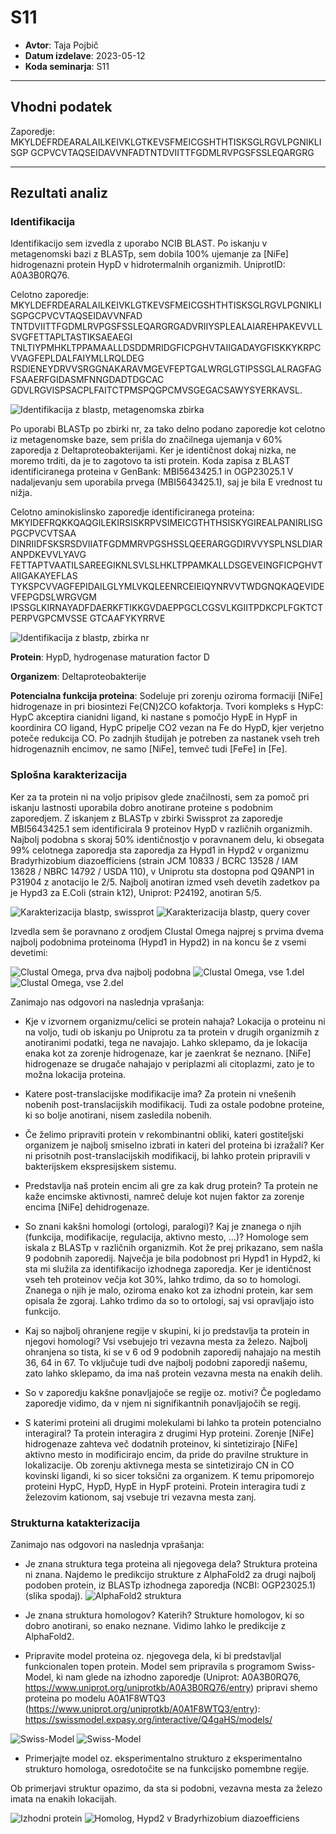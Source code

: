 # S11

- **Avtor**: Taja Pojbič
- **Datum izdelave**: 2023-05-12
- **Koda seminarja**: S11

---
## Vhodni podatek

Zaporedje: 
MKYLDEFRDEARALAILKEIVKLGTKEVSFMEICGSHTHTISKSGLRGVLPGNIKLISGP
GCPVCVTAQSEIDAVVNFADTNTDVIITTFGDMLRVPGSFSSLEQARGRG

---
## Rezultati analiz

### Identifikacija

Identifikacijo sem izvedla z uporabo NCIB BLAST. Po iskanju v metagenomski bazi z BLASTp, sem dobila 100% ujemanje za [NiFe] hidrogenazni protein HypD v hidrotermalnih organizmih. UniprotID: A0A3B0RQ76.

Celotno zaporedje: 
MKYLDEFRDEARALAILKEIVKLGTKEVSFMEICGSHTHTISKSGLRGVLPGNIKLISGPGCPVCVTAQSEIDAVVNFAD
TNTDVIITTFGDMLRVPGSFSSLEQARGRGADVRIIYSPLEALAIAREHPAKEVVLLSVGFETTAPLTASTIKSAEAEGI
TNLTIYPMHKLTPPAMAALLDSDDMRIDGFICPGHVTAIIGADAYGFISKKYKRPCVVAGFEPLDALFAIYMLLRQLDEG
RSDIENEYDRVVSRGGNAKARAVMGEVFEPTGALWRGLGTIPSSGLALRAGFAGFSAAERFGIDASMFNNGDADTDGCAC
GDVLRGVISPSACPLFAITCTPMSPQGPCMVSGEGACSAWYSYERKAVSL.

![Identifikacija z blastp, metagenomska zbirka](s11-Slika1.png)

Po uporabi BLASTp po zbirki nr, za tako delno podano zaporedje kot celotno iz metagenomske baze, sem prišla do značilnega ujemanja v 60% zaporedja z Deltaproteobakterijami. Ker je identičnost dokaj nizka, ne moremo trditi, da je to zagotovo ta isti protein.
Koda zapisa z BLAST identificiranega proteina v GenBank: MBI5643425.1 in OGP23025.1
V nadaljevanju sem uporabila prvega (MBI5643425.1), saj je bila E vrednost tu nižja.

Celotno aminokislinsko zaporedje identificiranega proteina:
MKYIDEFRQKKQAQGILEKIRSISKRPVSIMEICGTHTHSISKYGIREALPANIRLISGPGCPVCVTSAA
DINRIIDFSKSRSDVIIATFGDMMRVPGSHSSLQEERARGGDIRVVYSPLNSLDIARANPDKEVVLYAVG
FETTAPTVAATILSAREEGIKNLSVLSLHKLTPPAMKALLDSGEVEINGFICPGHVTAIIGAKAYEFLAS
TYKSPCVVAGFEPIDAILGLYMLVKQLEENRCEIEIQYNRVVTWDGNQKAQEVIDEVFEPGDSLWRGVGM
IPSSGLKIRNAYADFDAERKFTIKKGVDAEPPGCLCGSVLKGIITPDKCPLFGKTCTPERPVGPCMVSSE
GTCAAFYKYRRVE

![Identifikacija z blastp, zbirka nr](s11-Slika2.png)

**Protein**: HypD, hydrogenase maturation factor D

**Organizem**: Deltaproteobakterije

**Potencialna funkcija proteina**: Sodeluje pri zorenju oziroma formaciji [NiFe] hidrogenaze in pri biosintezi Fe(CN)2CO kofaktorja. Tvori kompleks s HypC: HypC akceptira cianidni ligand, ki nastane s pomočjo HypE in HypF in koordinira CO ligand, HypC pripelje CO2 vezan na Fe do HypD, kjer verjetno poteče redukcija CO. Po zadnjih študijah je potreben za nastanek vseh treh hidrogenaznih encimov, ne samo [NiFe], temveč tudi [FeFe] in [Fe].

### Splošna karakterizacija

Ker za ta protein ni na voljo pripisov glede značilnosti, sem za pomoč pri iskanju lastnosti uporabila dobro anotirane proteine s podobnim zaporedjem.
Z iskanjem z BLASTp v zbirki Swissprot za zaporedje MBI5643425.1 sem identificirala 9 proteinov HypD v različnih organizmih. Najbolj podobna s skoraj 50% identičnostjo v poravnanem delu, ki obsegata 99% celotnega zaporedja sta zaporedja za Hypd1 in Hypd2 v organizmu Bradyrhizobium diazoefficiens (strain JCM 10833 / BCRC 13528 / IAM 13628 / NBRC 14792 / USDA 110), v Uniprotu sta dostopna pod Q9ANP1 in P31904 z anotacijo le 2/5. Najbolj anotiran izmed vseh devetih zadetkov pa je Hypd3 za E.Coli (strain k12), Uniprot: P24192, anotiran 5/5.

![Karakterizacija blastp, swissprot](s11-Slika3.png)
![Karakterizacija blastp, query cover](s11-Slika4.png)

Izvedla sem še poravnano z orodjem Clustal Omega najprej s prvima dvema najbolj podobnima proteinoma (Hypd1 in Hypd2) in na koncu še z vsemi devetimi:

![Clustal Omega, prva dva najbolj podobna](s11-Slika5.png)
![Clustal Omega, vse 1.del](s11-Slika6.png)
![Clustal Omega, vse 2.del](s11-Slika7.png)


Zanimajo nas odgovori na naslednja vprašanja:

- Kje v izvornem organizmu/celici se protein nahaja?
Lokacija o proteinu ni na voljo, tudi ob iskanju po Uniprotu za ta protein v drugih organizmih z anotiranimi podatki, tega ne navajajo. Lahko sklepamo, da je lokacija enaka kot za zorenje hidrogenaze, kar je zaenkrat še neznano. [NiFe] hidrogenaze se drugače nahajajo v periplazmi ali citoplazmi, zato je to možna lokacija proteina.

- Katere post-translacijske modifikacije ima? Za protein ni vnešenih nobenih post-translacijskih modifikacij. Tudi za ostale podobne proteine, ki so bolje anotirani, nisem zasledila nobenih. 

- Če želimo pripraviti protein v rekombinantni obliki, kateri gostiteljski organizem je najbolj smiselno izbrati in kateri del proteina bi izražali? Ker ni prisotnih post-translacijskih modifikacij, bi lahko protein pripravili v bakterijskem ekspresijskem sistemu. 

- Predstavlja naš protein encim ali gre za kak drug protein?
Ta protein ne kaže encimske aktivnosti, namreč deluje kot nujen faktor za zorenje encima [NiFe] dehidrogenaze.

- So znani kakšni homologi (ortologi, paralogi)? Kaj je znanega o njih (funkcija, modifikacije, regulacija, aktivno mesto, ...)?
Homologe sem iskala z BLASTp v različnih organizmih. Kot že prej prikazano, sem našla 9 podobnih zaporedij. Največja je bila podobnost pri Hypd1 in Hypd2, ki sta mi služila za identifikacijo izhodnega zaporedja. Ker je identičnost vseh teh proteinov večja kot 30%, lahko trdimo, da so to homologi. Znanega o njih je malo, oziroma enako kot za izhodni protein, kar sem opisala že zgoraj. Lahko trdimo da so to ortologi, saj vsi opravljajo isto funkcijo.

- Kaj so najbolj ohranjene regije v skupini, ki jo predstavlja ta protein in njegovi homologi?
Vsi vsebujejo tri vezavna mesta za železo. Najbolj ohranjena so tista, ki se v 6 od 9 podobnih zaporedij nahajajo na mestih 36, 64 in 67. To vključuje tudi dve najbolj podobni zaporedji našemu, zato lahko sklepamo, da ima naš protein vezavna mesta na enakih delih.

- So v zaporedju kakšne ponavljajoče se regije oz. motivi? Če pogledamo zaporedje vidimo, da v njem ni signifikantnih ponavljajočih se regij.

- S katerimi proteini ali drugimi molekulami bi lahko ta protein potencialno interagiral? Ta protein interagira z drugimi Hyp proteini. Zorenje [NiFe] hidrogenaze zahteva več dodatnih proteinov, ki sintetizirajo [NiFe] aktivno mesto in modificirajo encim, da pride do pravilne strukture in lokalizacije. Ob zorenju aktivnega mesta se sintetizirajo CN in CO kovinski ligandi, ki so sicer toksični za organizem. K temu pripomorejo proteini HypC, HypD, HypE in HypF proteini. Protein interagira tudi z železovim kationom, saj vsebuje tri vezavna mesta zanj.


### Strukturna katakterizacija
Zanimajo nas odgovori na naslednja vprašanja:
- Je znana struktura tega proteina ali njegovega dela? Struktura proteina ni znana. Najdemo le predikcijo strukture z AlphaFold2 za drugi najbolj podoben protein, iz BLASTp izhodnega zaporedja (NCBI: OGP23025.1)(slika spodaj).
![AlphaFold2 struktura](s11-Slika8.png)

- Je znana struktura homologov? Katerih?
Strukture homologov, ki so dobro anotirani, so enako neznane. Vidimo lahko le predikcije z AlphaFold2.
- Pripravite model proteina oz. njegovega dela, ki bi predstavljal funkcionalen topen protein.
Model sem pripravila s programom Swiss-Model, ki nam glede na izhodno zaporedje (Uniprot: A0A3B0RQ76, https://www.uniprot.org/uniprotkb/A0A3B0RQ76/entry) pripravi shemo proteina po modelu A0A1F8WTQ3 (https://www.uniprot.org/uniprotkb/A0A1F8WTQ3/entry):
https://swissmodel.expasy.org/interactive/Q4gaHS/models/

![Swiss-Model](s11-Slika9.png)
![Swiss-Model](s11-Slika10.png)

- Primerjajte model oz. eksperimentalno strukturo z eksperimentalno strukturo homologa, osredotočite se na funkcijsko pomembne regije.

Ob primerjavi struktur opazimo, da sta si podobni, vezavna mesta za železo imata na enakih lokacijah. 

![Izhodni protein](s11-Slika10.png)
![Homolog, Hypd2 v Bradyrhizobium diazoefficiens](s11-Slika11.jpng)



